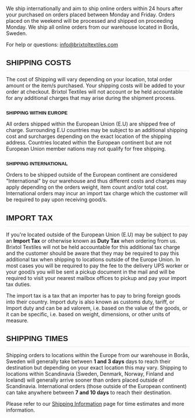 <p style="margin-bottom: 10px;">
We ship internationally and aim to ship online orders within 24 hours after your purchased on orders placed between Monday and Friday. Orders placed on the weekend will be processed and shipped on proceeding Monday. We ship all online orders from our warehouse located in Borås, Sweden.
</p>

<p style="margin-bottom: 25px;">
For help or questions: <a target="_blank" href="mailto:info@brixtoltextiles.com">info@brixtoltextiles.com</a>
</p>

<h2 style="font-weight:900;font-family:Arial;margin-bottom: 10px;padding-bottom: 10px;border-bottom: 1px solid #e6e6e6;width:100%;">
SHIPPING COSTS
</h2>
<p style="margin-bottom: 10px;">
The cost of Shipping will vary depending on your location, total order amount or the item/s purchased. Your shipping costs will be added to your order at checkout. Brixtol Textiles will not account or be held accountable for any additional charges that may arise during the shipment process.
</p>

<h4 style="font-weight:900; font-family:Arial; color:#111; font-size:0.92em; margin-top:25px; margin-bottom:10px; width:100%;">
SHIPPING WITHIN EUROPE
</h4>
<p style="margin-bottom: 10px;">
All orders shipped within the European Union (E.U) are shipped free of charge. Surrounding E.U countries may be subject to an additional shipping cost and surcharges depending on the exact location of the shipping address. Countries located within the European continent but are not European Union member nations may not qualify for free shipping.
</p>

<h4 style="font-weight:900; font-family:Arial; color:#111; font-size:0.92em; margin-top:25px; margin-bottom:10px; width:100%;">
SHIPPING INTERNATIONAL
</h4>
<p style="margin-bottom: 25px;">
Orders to be shipped outside of the European continent are considered "International" by our warehouse and thus different costs and charges may apply depending on the orders weight, item count and/or total cost. International orders may incur an import tax charge which the customer will be required to pay upon receiving good/s.
</p>

<h2 style="font-weight:900;font-family:Arial;margin-bottom: 10px;padding-bottom: 10px;border-bottom: 1px solid #e6e6e6;width:100%;">
IMPORT TAX
</h2>
<p style="margin-bottom: 10px;">
If you're located outside of the European Union (E.U) may be subject to pay an <strong>Import Tax</strong> or otherwise known as <strong>Duty Tax</strong> when ordering from us. Brixtol Textiles will not be held accountable for this additional tax charge and the customer should be aware that they may be required to pay this additional tax when shipping to locations outside of the Europe Union. In most cases you will be required to pay the fee to the delivery UPS worker or your good/s you will be sent a pickup document in the mail and will be required to visit your nearest mailbox offices to pickup and pay your import tax duties.
</p>

<p style="margin-bottom: 25px;">
The import tax is a tax that an importer has to pay to bring foreign goods into their country. Import duty is also known as customs duty, tariff, or Import duty and can be ad valorem, i.e. based on the value of the goods, or it can be specific, i.e. based on weight, dimensions, or other units of measure.
</p>

<h2 style="font-weight:900;font-family:Arial;margin-bottom: 10px;padding-bottom: 10px;border-bottom: 1px solid #e6e6e6;width:100%;">
SHIPPING TIMES
</h2>

<p style="margin-bottom: 10px;">
Shipping orders to locations within the Europe from our warehouse in Borås, Sweden will generally take between <strong>1 and 3 days</strong> days to reach their destination but depending on your exact location this may vary. Shipping to locations within Scandinavia (Sweden, Denmark, Norway, Finland and Iceland) will generally arrive sooner than orders placed outside of Scandinavia. International orders (those outside of the European continent) can take anywhere between <strong>7 and 10 days</strong> to reach their destination.
</p>

<p>Please refer to our <a target="_blank" href="https://brixtoltextiles.com/shipping-information">Shipping Information</a> page for time estimates and more information.</p>
